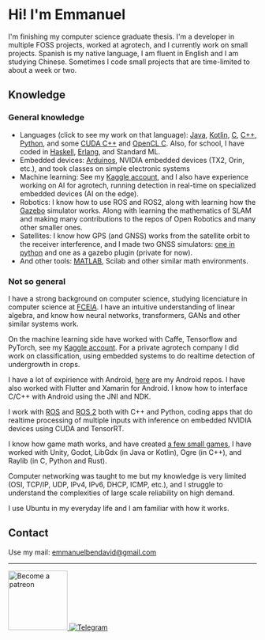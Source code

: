 # Hi! I'm Emmanuel

I'm finishing my computer science graduate thesis. I'm a developer in multiple FOSS projects, worked at agrotech, and I currently work on small projects. Spanish is my native language, I am fluent in English and I am studying Chinese.
Sometimes I code small projects that are time-limited to about a week or two.

## Knowledge
### General knowledge
- Languages (click to see my work on that language): [Java](https://github.com/EmmanuelMess?tab=repositories&q=&type=&language=java&sort=), [Kotlin](https://github.com/EmmanuelMess?tab=repositories&q=&type=&language=kotlin&sort=stargazers), [C](https://github.com/EmmanuelMess?tab=repositories&q=&type=&language=c&sort=stargazers), [C++](https://github.com/EmmanuelMess?tab=repositories&q=&type=&language=c%2B%2B&sort=stargazers), [Python](https://github.com/EmmanuelMess?tab=repositories&q=&type=&language=python&sort=stargazers), and some [CUDA C++](https://github.com/EmmanuelMess?tab=repositories&q=&type=&language=cuda&sort=stargazers) and [OpenCL C](https://github.com/EmmanuelMess?tab=repositories&q=opencl&type=&sort=stargazers). Also, for school, I have coded in [Haskell](https://github.com/EmmanuelMess?tab=repositories&q=&type=&language=haskell&sort=stargazers), [Erlang](https://github.com/EmmanuelMess?tab=repositories&q=&type=&language=erlang&sort=stargazers), and Standard ML.
- Embedded devices: [Arduinos](https://github.com/EmmanuelMess?tab=repositories&q=Arduino&type=source&language=&sort=stargazers), NVIDIA embedded devices (TX2, Orin, etc.), and took classes on simple electronic systems
- Machine learning: See my [Kaggle account](https://www.kaggle.com/emmanuelmess), and I also have experience working on AI for agrotech, running detection in real-time on specialized embedded devices (AI on the edge).
- Robotics: I know how to use ROS and ROS2, along with learning how the [Gazebo](https://github.com/EmmanuelMess?tab=repositories&q=gazebo&type=&language=&sort=stargazers) simulator works. Along with learning the mathematics of SLAM and making many contributions to the repos of Open Robotics and many other smaller ones.
- Satellites: I know how GPS (and GNSS) works from the satellite orbit to the receiver interference, and I made two GNSS simulators: [one in python](https://github.com/EmmanuelMess/GNSS-Simulator) and one as a gazebo plugin (private for now). 
- And other tools: [MATLAB](https://github.com/EmmanuelMess?tab=repositories&q=&type=&language=matlab&sort=stargazers), Scilab and other similar math environments.

### Not so general

I have a strong background on computer science, studying licenciature in computer science at [FCEIA](https://www.fceia.unr.edu.ar/). I have an intuitive understanding of linear algebra, and know how neural networks, transformers, GANs and other similar systems work.

On the machine learning side have worked with Caffe, Tensorflow and PyTorch, see my [Kaggle account](https://www.kaggle.com/emmanuelmess). For a private agrotech company I did work on classification, using embedded systems to do realtime detection of undergrowth in crops.

I have a lot of expirience with Android, [here](https://github.com/EmmanuelMess?tab=repositories&q=Android&type=&language=&sort=) are my Android repos. I have also worked with Flutter and Xamarin for Android. I know how to interface C/C++ with Android using the JNI and NDK.

I work with [ROS](https://www.ros.org/) and [ROS 2](https://github.com/ros2) both with C++ and Python, coding apps that do realtime processing of multiple inputs with inference on embedded NVIDIA devices using CUDA and TensorRT. 

I know how game math works, and have created [a few small games](https://github.com/EmmanuelMess?tab=repositories&q=Game&type=&language=&sort=), I have worked with Unity, Godot, LibGdx (in Java or Kotlin), Ogre (in C++), and Raylib (in C, Python and Rust). 

Computer networking was taught to me but my knowledge is very limited (OSI, TCP/IP, UDP, IPv4, IPv6, DHCP, ICMP, etc.), and I struggle to understand the complexities of large scale reliability on high demand.

I use Ubuntu in my everyday life and I am familiar with how it works.

## Contact
Use my mail: emmanuelbendavid@gmail.com


----
<a class="imgpatreon" href="https://www.patreon.com/emmanuelmess" target="_blank"> <img alt="Become a patreon" src="https://user-images.githubusercontent.com/10991116/56376378-07065400-61de-11e9-9583-8ff2148aa41c.png" width=120px> </a>
[![Telegram](https://img.shields.io/badge/telegram-1b77FF.svg?style=for-the-badge&logo=telegram)](https://t.me/EmmanuelsApps)
